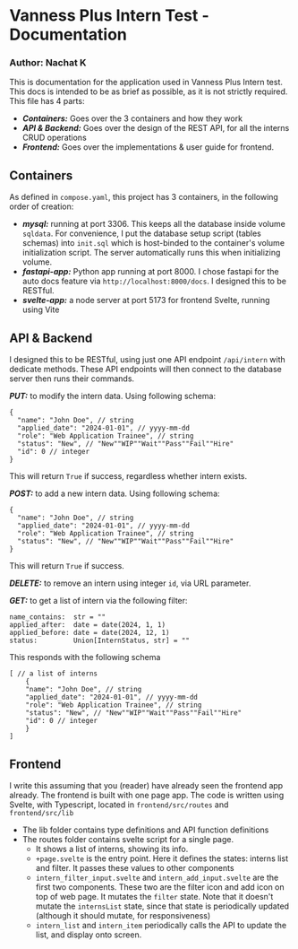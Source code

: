 # Vanness Plus Intern Test - Documentation
### Author: Nachat K
This is documentation for the application used in Vanness Plus Intern test. This docs is intended to be as brief as possible, as it is not strictly required. This file has 4 parts:
- **_Containers:_** Goes over the 3 containers and how they work
- **_API & Backend:_** Goes over the design of the REST API, for all the interns CRUD operations
- **_Frontend:_** Goes over the implementations & user guide for frontend.

## Containers
As defined in `compose.yaml`, this project has 3 containers, in the following order of creation:
- **_mysql:_** running at port 3306. This keeps all the database inside volume `sqldata`. For convenience, I put the database setup script (tables schemas) into `init.sql` which is host-binded to the container's volume initialization script. The server automatically runs this when initializing volume. 
- **_fastapi-app:_** Python app running at port 8000. I chose fastapi for the auto docs feature via `http://localhost:8000/docs`. I designed this to be RESTful.
- **_svelte-app:_** a node server at port 5173 for frontend Svelte, running using Vite

## API & Backend
I designed this to be RESTful, using just one API endpoint `/api/intern` with dedicate methods. These API endpoints will then connect to the database server then runs their commands.

**_PUT:_** to modify the intern data. Using following schema:
```
{
  "name": "John Doe", // string
  "applied_date": "2024-01-01", // yyyy-mm-dd
  "role": "Web Application Trainee", // string
  "status": "New", // "New""WIP""Wait""Pass""Fail""Hire"
  "id": 0 // integer
}
```
This will return `True` if success, regardless whether intern exists.

**_POST:_** to add a new intern data. Using following schema:
```
{
  "name": "John Doe", // string
  "applied_date": "2024-01-01", // yyyy-mm-dd
  "role": "Web Application Trainee", // string
  "status": "New", // "New""WIP""Wait""Pass""Fail""Hire"
}
```
This will return `True` if success.

**_DELETE:_** to remove an intern using integer `id`, via URL parameter.


**_GET:_** to get a list of intern via the following filter:
```
name_contains:  str = ""
applied_after:  date = date(2024, 1, 1)
applied_before: date = date(2024, 12, 1)
status:         Union[InternStatus, str] = ""
```
This responds with the following schema
```
[ // a list of interns
    {
    "name": "John Doe", // string
    "applied_date": "2024-01-01", // yyyy-mm-dd
    "role": "Web Application Trainee", // string
    "status": "New", // "New""WIP""Wait""Pass""Fail""Hire"
    "id": 0 // integer
    }
]
```

## Frontend
I write this assuming that you (reader) have already seen the frontend app already. The frontend is built with one page app. The code is written using Svelte, with Typescript, located in `frontend/src/routes` and `frontend/src/lib`
- The lib folder contains type definitions and API function definitions
- The routes folder contains svelte script for a single page.
    - It shows a list of interns, showing its info.
    - `+page.svelte` is the entry point. Here it defines the states: interns list and filter. It passes these values to other components
    - `intern_filter_input.svelte` and `intern_add_input.svelte` are the first two components. These two are the filter icon and add icon on top of web page. It mutates the `filter` state. Note that it doesn't mutate the `internsList` state, since that state is periodically updated (although it should mutate, for responsiveness)
    - `intern_list` and `intern_item` periodically calls the API to update the list, and display onto screen.